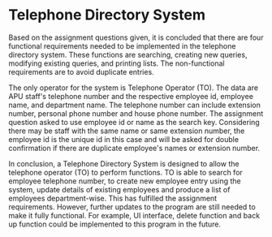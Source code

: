 # Telephone Directory System
Based on the assignment questions given, it is concluded that there are four functional requirements needed to be implemented in the telephone directory system. These functions are searching, creating new queries, modifying existing queries, and printing lists. The non-functional requirements are to avoid duplicate entries.

The only operator for the system is Telephone Operator (TO). The data are APU staff's telephone number and the respective employee id, employee name, and department name. The telephone number can include extension number, personal phone number and house phone number. The assignment question asked to use employee id or name as the search key. Considering there may be staff with the same name or same extension number, the employee id is the unique id in this case and will be asked for double confirmation if there are duplicate employee's names or extension number.

In conclusion, a Telephone Directory System is designed to allow the telephone operator (TO) to perform functions. TO is able to search for employee telephone number, to create new employee entry using the system, update details of existing employees and produce a list of employees department-wise. This has fulfilled the assignment requirements. However, further updates to the program are still needed to make it fully functional. For example, UI interface, delete function and back up function could be implemented to this program in the future.
